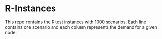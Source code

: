 # R-Instances
This repo contains the R test instances with 1000 scenarios. Each line contains one scenario and each column represents the demand for a given node. 
